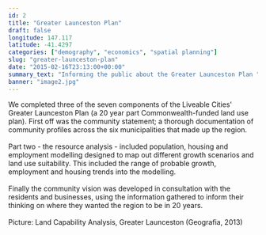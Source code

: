 ```yaml
---
id: 2
title: "Greater Launceston Plan"
draft: false
longitude: 147.117
latitude: -41.4297
categories: ["demography", "economics", "spatial planning"]
slug: "greater-launceston-plan"
date: "2015-02-16T23:13:00+00:00"
summary_text: "Informing the public about the Greater Launceston Plan "
banner: "image2.jpg"
---
```


<div>We completed three of the seven components of the Liveable Cities' Greater Launceston Plan (a 20 year part Commonwealth-funded land use plan). First off was the community statement; a thorough documentation of community profiles across the six municipalities that made up the region. <br><br>Part two -&nbsp;the resource analysis -&nbsp;included population, housing and employment modelling designed to map out different growth scenarios and land use suitability. This included the range of probable growth, employment and housing trends into the modelling. <br><br>Finally the community vision was developed in consultation with the residents and businesses, using the information gathered to inform their thinking on where they wanted the region to be in 20 years.&nbsp;<br><br><span class="wysiwyg-color-silver">Picture: Land Capability Analysis, Greater Launceston (Geografia, 2013)</span></div>
